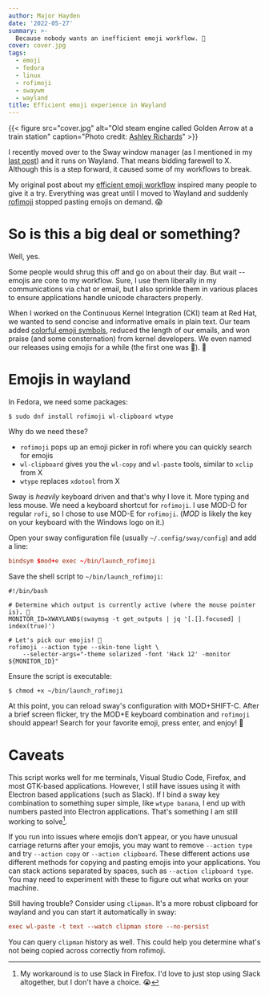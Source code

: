 ```yaml
---
author: Major Hayden
date: '2022-05-27'
summary: >-
  Because nobody wants an inefficient emoji workflow. 🙈
cover: cover.jpg
tags:
  - emoji
  - fedora
  - linux
  - rofimoji
  - swaywm
  - wayland
title: Efficient emoji experience in Wayland
---
```


{{< figure 
    src="cover.jpg" 
    alt="Old steam engine called Golden Arrow at a train station" 
    caption="Photo credit: [Ashley Richards](https://unsplash.com/photos/60HjyvXHbpo)"
    >}}

I recently moved over to the Sway window manager (as I mentioned in my [last post]) and
it runs on Wayland. That means bidding farewell to X. Although this is a step forward,
it caused some of my workflows to break.

My original post about my [efficient emoji workflow] inspired many people to give it a
try. Everything was great until I moved to Wayland and suddenly [rofimoji] stopped
pasting emojis on demand. 😱

[last post]: /2022/05/24/sway-reload-causes-a-firefox-crash/
[efficient emoji workflow]: /2021/05/15/efficient-emojis-with-rofimoji/
[rofimoji]: https://github.com/fdw/rofimoji
[colorful emoji symbols]: https://www.spinics.net/lists/linux-block/msg68704.html

# So is this a big deal or something?

Well, yes.

Some people would shrug this off and go on about their day. But wait -- emojis are core
to my workflow. Sure, I use them liberally in my communications via chat or email, but I
also sprinkle them in various places to ensure applications handle unicode characters
properly.

When I worked on the Continuous Kernel Integration (CKI) team at Red Hat, we wanted to
send concise and informative emails in plain text. Our team added [colorful emoji
symbols], reduced the length of our emails, and won praise (and some consternation) from
kernel developers. We even named our releases using emojis for a while (the first one
was 🐣). 🤭

# Emojis in wayland

In Fedora, we need some packages:

```console
$ sudo dnf install rofimoji wl-clipboard wtype
```

Why do we need these?

* `rofimoji` pops up an emoji picker in rofi where you can quickly search for emojis
* `wl-clipboard` gives you the `wl-copy` and `wl-paste` tools, similar to `xclip` from X
* `wtype` replaces `xdotool` from X

Sway is *heavily* keyboard driven and that's why I love it. More typing and less mouse.
We need a keyboard shortcut for `rofimoji`. I use MOD-D for regular `rofi`, so I chose
to use MOD-E for `rofimoji`. (*MOD* is likely the key on your keyboard with the Windows
logo on it.)

Open your sway configuration file (usually `~/.config/sway/config`) and add a line:

```conf
bindsym $mod+e exec ~/bin/launch_rofimoji
```

Save the shell script to `~/bin/launch_rofimoji`:

```shell
#!/bin/bash

# Determine which output is currently active (where the mouse pointer is). 🤔
MONITOR_ID=XWAYLAND$(swaymsg -t get_outputs | jq '[.[].focused] | index(true)')

# Let's pick our emojis! 🎉
rofimoji --action type --skin-tone light \
    --selector-args="-theme solarized -font 'Hack 12' -monitor ${MONITOR_ID}"
```

Ensure the script is executable:

```console
$ chmod +x ~/bin/launch_rofimoji
```

At this point, you can reload sway's configuration with MOD+SHIFT-C. After a brief
screen flicker, try the MOD+E keyboard combination and `rofimoji` should appear! Search
for your favorite emoji, press enter, and enjoy! 🍰

# Caveats

This script works well for me terminals, Visual Studio Code, Firefox, and most GTK-based
applications. However, I still have issues using it with Electron based applications
(such as Slack). If I bind a sway key combination to something super simple, like `wtype
banana`, I end up with numbers pasted into Electron applications. That's something I am
still working to solve[^slack-workaround].

If you run into issues where emojis don't appear, or you have unusual carriage returns
after your emojis, you may want to remove `--action type` and try `--action copy` or
`--action clipboard`. These different actions use different methods for copying and
pasting emojis into your applications. You can stack actions separated by spaces, such
as `--action clipboard type`. You may need to experiment with these to figure out what
works on your machine.

Still having trouble? Consider using `clipman`. It's a more robust clipboard for wayland
and you can start it automatically in sway:

```conf
exec wl-paste -t text --watch clipman store --no-persist
```

You can query `clipman` history as well. This could help you determine what's not being
copied across correctly from rofimoji.

[^slack-workaround]: My workaround is to use Slack in Firefox. I'd love to just stop
    using Slack altogether, but I don't have a choice. 😭
